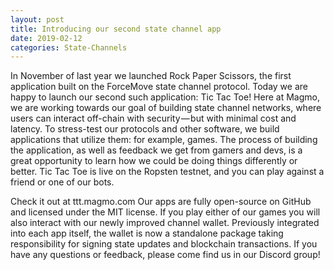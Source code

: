 ```yaml
---
layout: post
title: Introducing our second state channel app
date: 2019-02-12
categories: State-Channels
---
```


In November of last year we launched Rock Paper Scissors, the first application built on the ForceMove state channel protocol. Today we are happy to launch our second such application: Tic Tac Toe!
Here at Magmo, we are working towards our goal of building state channel networks, where users can interact off-chain with security — but with minimal cost and latency. To stress-test our protocols and other software, we build applications that utilize them: for example, games. The process of building the application, as well as feedback we get from gamers and devs, is a great opportunity to learn how we could be doing things differently or better.
Tic Tac Toe is live on the Ropsten testnet, and you can play against a friend or one of our bots.

Check it out at ttt.magmo.com
Our apps are fully open-source on GitHub and licensed under the MIT license.
If you play either of our games you will also interact with our newly improved channel wallet. Previously integrated into each app itself, the wallet is now a standalone package taking responsibility for signing state updates and blockchain transactions.
If you have any questions or feedback, please come find us in our Discord group!


